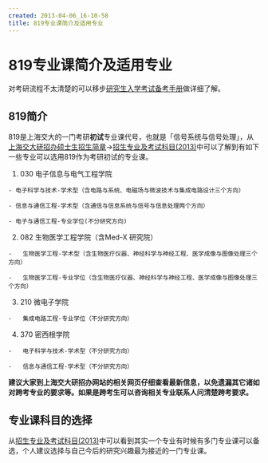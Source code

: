 ```yaml
---
created: 2013-04-06_16-10-58
title: 819专业课简介及适用专业
---
```


# 819专业课简介及适用专业

对考研流程不太清楚的可以移步[研究生入学考试备考手册](http://www.kaoyan.com/s/beikaoshouce/ "研究生入学考试备考手册")做详细了解。  
## 819简介   
819是上海交大的一门考研**初试**专业课代号，也就是「信号系统与信号处理」，从[上海交大研招办硕士生招生简章](http://yzb.sjtu.edu.cn/admission/manual/master_rule.ahtml)-\>[招生专业及考试科目(2013)](http://yzb.sjtu.edu.cn/information/master/zyml.htm)中可以了解到有如下一些专业可以选用819作为考研初试的专业课。

1.   030 电子信息与电气工程学院

    - 电子科学与技术-学术型（含电路与系统、电磁场与微波技术与集成电路设计三个方向）

    - 信息与通信工程-学术型（含通信与信息系统与信号与信息处理两个方向）

    - 电子与通信工程-专业学位(不分研究方向)

2.   082 生物医学工程学院（含Med-X 研究院）

    -   生物医学工程-学术型（含生物医疗仪器、神经科学与神经工程、医学成像与图像处理三个方向）

    -   生物医学工程-专业学位（含生物医疗仪器、神经科学与神经工程、医学成像与图像处理三个方向）

3.   210 微电子学院

    -   集成电路工程-专业学位（不分研究方向）

4.   370 密西根学院

    -   电子科学与技术-学术型（不分研究方向）

    -   信息与通信工程-学术型（不分研究方向）

**建议大家到上海交大研招办网站的相关网页仔细查看最新信息，以免遗漏其它诸如对跨考专业的要求等。如果是跨考生可以咨询相关专业联系人问清楚跨考要求。**

## 专业课科目的选择

从[招生专业及考试科目(2013)](http://yzb.sjtu.edu.cn/information/master/zyml.htm)中可以看到其实一个专业有时候有多门专业课可以备选，个人建议选择与自己今后的研究兴趣最为接近的一门专业课。